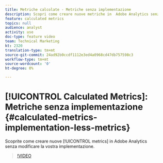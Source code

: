 ```yaml
---
title: Metriche calcolate - Metriche senza implementazione
description: Scopri come creare nuove metriche in  Adobe Analytics senza modificare la tua implementazione.
feature: calculated metrics
topics: null
audience: analyst
activity: use
doc-type: feature video
team: Technical Marketing
kt: 2320
translation-type: tm+mt
source-git-commit: 24ad92b0ccdf1112e3ed4a0968cd47db757598c3
workflow-type: tm+mt
source-wordcount: '0'
ht-degree: 0%

---
```



# [!UICONTROL Calculated Metrics]: Metriche senza implementazione {#calculated-metrics-implementation-less-metrics}

Scoprite come creare nuove [!UICONTROL metrics] in  Adobe Analytics senza modificare la vostra implementazione.

>[!VIDEO](https://video.tv.adobe.com/v/25407/?quality=12)
